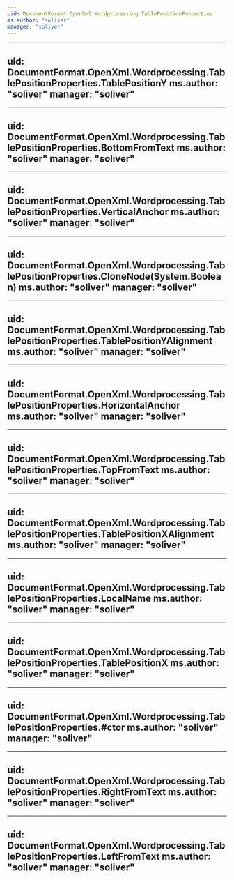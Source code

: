 ```yaml
---
uid: DocumentFormat.OpenXml.Wordprocessing.TablePositionProperties
ms.author: "soliver"
manager: "soliver"
---
```


---
uid: DocumentFormat.OpenXml.Wordprocessing.TablePositionProperties.TablePositionY
ms.author: "soliver"
manager: "soliver"
---

---
uid: DocumentFormat.OpenXml.Wordprocessing.TablePositionProperties.BottomFromText
ms.author: "soliver"
manager: "soliver"
---

---
uid: DocumentFormat.OpenXml.Wordprocessing.TablePositionProperties.VerticalAnchor
ms.author: "soliver"
manager: "soliver"
---

---
uid: DocumentFormat.OpenXml.Wordprocessing.TablePositionProperties.CloneNode(System.Boolean)
ms.author: "soliver"
manager: "soliver"
---

---
uid: DocumentFormat.OpenXml.Wordprocessing.TablePositionProperties.TablePositionYAlignment
ms.author: "soliver"
manager: "soliver"
---

---
uid: DocumentFormat.OpenXml.Wordprocessing.TablePositionProperties.HorizontalAnchor
ms.author: "soliver"
manager: "soliver"
---

---
uid: DocumentFormat.OpenXml.Wordprocessing.TablePositionProperties.TopFromText
ms.author: "soliver"
manager: "soliver"
---

---
uid: DocumentFormat.OpenXml.Wordprocessing.TablePositionProperties.TablePositionXAlignment
ms.author: "soliver"
manager: "soliver"
---

---
uid: DocumentFormat.OpenXml.Wordprocessing.TablePositionProperties.LocalName
ms.author: "soliver"
manager: "soliver"
---

---
uid: DocumentFormat.OpenXml.Wordprocessing.TablePositionProperties.TablePositionX
ms.author: "soliver"
manager: "soliver"
---

---
uid: DocumentFormat.OpenXml.Wordprocessing.TablePositionProperties.#ctor
ms.author: "soliver"
manager: "soliver"
---

---
uid: DocumentFormat.OpenXml.Wordprocessing.TablePositionProperties.RightFromText
ms.author: "soliver"
manager: "soliver"
---

---
uid: DocumentFormat.OpenXml.Wordprocessing.TablePositionProperties.LeftFromText
ms.author: "soliver"
manager: "soliver"
---
